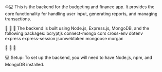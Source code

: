 ⚙️💻 This is the backend for the budgeting and finance app. It provides the core functionality for handling user input, generating reports, and managing transactions.

🚀 🚀 🚀 
The backend is built using Node.js, Express.js, MongoDB, and the following packages:
bcryptjs
connect-mongo
cors
cross-env
dotenv
express
express-session
jsonwebtoken
mongoose
morgan

🚀 🚀 🚀 

💻 Setup:
To set up the backend, you will need to have Node.js, npm, and MongoDB installed.